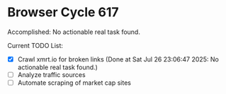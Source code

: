 # Browser Cycle 617

Accomplished: No actionable real task found.

Current TODO List:

- [x] Crawl xmrt.io for broken links  (Done at Sat Jul 26 23:06:47 2025: No actionable real task found.)
- [ ] Analyze traffic sources
- [ ] Automate scraping of market cap sites